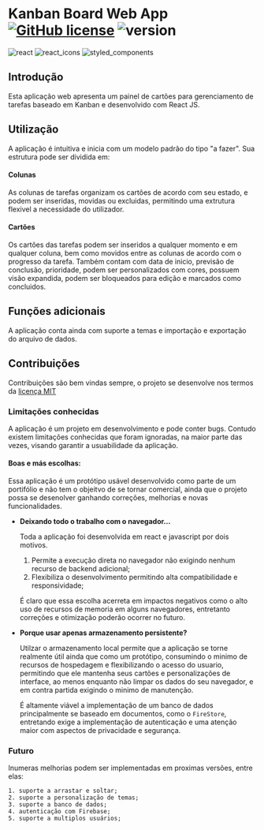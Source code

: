 # Kanban Board Web App [![GitHub license](https://img.shields.io/badge/license-MIT-blue)](./LICENSE.md) ![version](https://img.shields.io/badge/version-v1.0.1-green)

![react](https://img.shields.io/badge/react-v16.13.1-orange) 
![react_icons](https://img.shields.io/badge/react_icons-v3.11.0-orange) 
![styled_components](https://img.shields.io/badge/styled_components-5.2.0-orange)

## Introdução

Esta aplicação web apresenta um painel de cartões para gerenciamento de tarefas baseado em Kanban e desenvolvido com React JS.

## Utilização

A aplicação é intuitiva e inicia com um modelo padrão do tipo "a fazer". Sua estrutura pode ser dividida em:

#### Colunas
As colunas de tarefas organizam os cartões de acordo com seu estado, e podem ser inseridas, movidas ou excluidas, permitindo uma extrutura flexivel a necessidade do utilizador.

#### Cartões
Os cartões das tarefas podem ser inseridos a qualquer momento e em qualquer coluna, bem como movidos entre as colunas de acordo com o progresso da tarefa. Também contam com data de inicio, previsão de conclusão, prioridade, podem ser personalizados com cores, possuem visão expandida, podem ser bloqueados para edição e marcados como concluidos.

## Funções adicionais

A aplicação conta ainda com suporte a temas e importação e exportação do arquivo de dados.


## Contribuições

Contribuições são bem vindas sempre, o projeto se desenvolve nos termos da [licença MIT](./LICENSE.md)

### Limitações conhecidas
A aplicação é um projeto em desenvolvimento e pode conter bugs. Contudo existem limitações conhecidas que foram ignoradas, na maior parte das vezes, visando garantir a usuabilidade da aplicação.

#### Boas e más escolhas:

Essa aplicação é um protótipo usável desenvolvido como parte de um portifólio e não tem o objeitvo de se tornar comercial, ainda que o projeto possa se desenolver ganhando correções, melhorias e novas funcionalidades.

* **Deixando todo o trabalho com o navegador...**

  Toda a aplicação foi desenvolvida em react e javascript por dois motivos.

  1. Permite a execução direta no navegador não exigindo nenhum recurso de backend adicional;
  2. Flexibiliza o desenvolvimento permitindo alta compatibilidade e responsividade;

  É claro que essa escolha acerreta em impactos negativos como o alto uso de recursos de memoria em alguns navegadores, entretanto correções e otimização poderão ocorrer no futuro. 

* **Porque usar apenas armazenamento persistente?**

  Utilzar o armazenamento local permite que a aplicação se torne realmente útil ainda que como um protótipo, consumindo o minimo de recursos de hospedagem e flexibilizando o acesso do usuario, permitindo que ele mantenha seus cartões e personalizações de interface, ao menos enquanto não limpar os dados do seu navegador, e em contra partida exigindo o minimo de manutenção.

  É altamente viável a implementação de um banco de dados principalmente se baseado em documentos, como o `FireStore`, entretando exige a implementação de autenticação e uma atenção maior com aspectos de privacidade e segurança.

### Futuro

Inumeras melhorias podem ser implementadas em proximas versões, entre elas:

    1. suporte a arrastar e soltar;
    2. suporte a personalização de temas;
    3. suporte a banco de dados;
    4. autenticação com Firebase;
    5. suporte a multiplos usuários;
